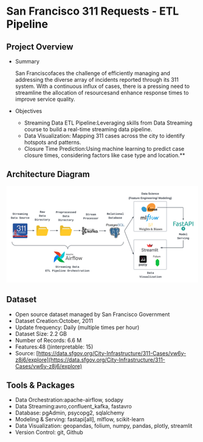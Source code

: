# San Francisco 311 Requests - ETL Pipeline

## Project Overview

* Summary

  San Franciscofaces the challenge of efficiently managing and addressing the diverse array of incidents reported through its 311 system. With a continuous influx of cases, there is a pressing need to streamline the allocation of resourcesand enhance response times to improve service quality.
* Objectives

  * Streaming Data ETL Pipeline:Leveraging skills from Data Streaming course to build a real-time streaming data pipeline.
  * Data Visualization: Mapping 311 cases across the city to identify hotspots and patterns.
  * Closure Time Prediction:Using machine learning to predict case closure times, considering factors like case type and location.**

## Architecture Diagram

![Alt text](./assets/sf_311_architecture.png)

## Dataset

* Open source dataset managed by San Francisco Government
* Dataset Creation:October, 2011
* Update frequency: Daily (multiple times per hour)
* Dataset Size: 2.2 GB
* Number of Records: 6.6 M
* Features:48 ()interpretable: 15)
* Source: [https://data.sfgov.org/City-Infrastructure/311-Cases/vw6y-z8j6/explore](https://data.sfgov.org/City-Infrastructure/311-Cases/vw6y-z8j6/explore)

## Tools & Packages

* Data Orchestration:apache-airflow, sodapy
* Data Streaming:avro,confluent_kafka, fastavro
* Database: pgAdmin, psycopg2, sqlalchemy
* Modeling & Serving: fastapi[all], mlflow, scikit-learn
* Data Visualization: geopandas, folium, numpy, pandas, plotly, streamlit
* Version Control: git, Github
